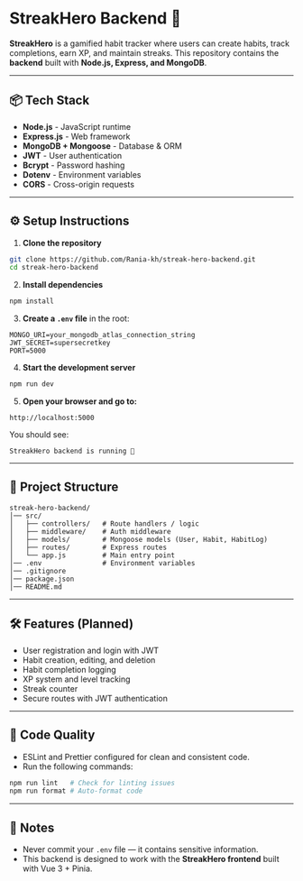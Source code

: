 # StreakHero Backend 🚀

**StreakHero** is a gamified habit tracker where users can create habits, track completions, earn XP, and maintain streaks. This repository contains the **backend** built with **Node.js, Express, and MongoDB**.

---

## 📦 Tech Stack

- **Node.js** - JavaScript runtime
- **Express.js** - Web framework
- **MongoDB + Mongoose** - Database & ORM
- **JWT** - User authentication
- **Bcrypt** - Password hashing
- **Dotenv** - Environment variables
- **CORS** - Cross-origin requests

---

## ⚙️ Setup Instructions

1. **Clone the repository**

```bash
git clone https://github.com/Rania-kh/streak-hero-backend.git
cd streak-hero-backend
```

2. **Install dependencies**

```bash
npm install
```

3. **Create a `.env` file** in the root:

```
MONGO_URI=your_mongodb_atlas_connection_string
JWT_SECRET=supersecretkey
PORT=5000
```

4. **Start the development server**

```bash
npm run dev
```

5. **Open your browser and go to:**

```
http://localhost:5000
```

You should see:

```
StreakHero backend is running 🚀
```

---

## 📂 Project Structure

```
streak-hero-backend/
│── src/
│   ├── controllers/   # Route handlers / logic
│   ├── middleware/    # Auth middleware
│   ├── models/        # Mongoose models (User, Habit, HabitLog)
│   ├── routes/        # Express routes
│   └── app.js         # Main entry point
│── .env               # Environment variables
│── .gitignore
│── package.json
│── README.md
```

---

## 🛠 Features (Planned)

- User registration and login with JWT
- Habit creation, editing, and deletion
- Habit completion logging
- XP system and level tracking
- Streak counter
- Secure routes with JWT authentication

---

## 🧹 Code Quality

- ESLint and Prettier configured for clean and consistent code.
- Run the following commands:

```bash
npm run lint   # Check for linting issues
npm run format # Auto-format code
```

---

## 📌 Notes

- Never commit your `.env` file — it contains sensitive information.
- This backend is designed to work with the **StreakHero frontend** built with Vue 3 + Pinia.
